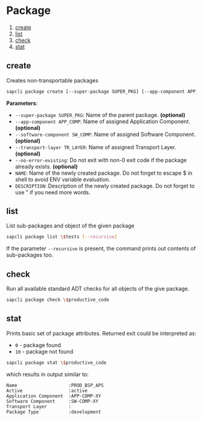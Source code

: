 # Package

1. [create](#create)
2. [list](#list)
3. [check](#check)
4. [stat](#stat)

## create

Creates non-transportable packages

```bash
sapcli package create [--super-package SUPER_PKG] [--app-component APP_COMP] [--software-component SW_COMP] [--transport-layer TR_LAYER] [--no-error-existing] NAME DESCRIPTION
```

**Parameters**:
- `--super-package SUPER_PKG`: Name of the parent package. **(optional)**
- `--app-component APP_COMP`: Name of assigned Application Component. **(optional)**
- `--software-component SW_COMP`: Name of assigned Software Component. **(optional)**
- `--transport-layer TR_LAYER`: Name of assigned Transport Layer. **(optional)**
- `--no-error-existing`: Do not exit with non-0 exit code if the package already exists. **(optional)**
- `NAME`: Name of the newly created package. Do not forget to escape $ in shell to avoid ENV variable evaluation.
- `DESCRIPTION`: Description of the newly created package. Do not forget to use " if you need more words.

## list

List sub-packages and object of the given package

```bash
sapcli package list \$tests [--recursive]
```

If the parameter `--recursive` is present, the command prints out contents of
sub-packages too.

## check

Run all available standard ADT checks for all objects of the give package.

```bash
sapcli package check \$productive_code
```

## stat

Prints basic set of package attributes. Returned exit could be interpreted as:
* `0` - package found
* `10` - package not found

```bash
sapcli package stat \$productive_code
```

which results in output similar to:
```
Name                   :PROD_BSP_APS
Active                 :active
Application Component  :APP-COMP-XY
Software Component     :SW-COMP-XY
Transport Layer        :
Package Type           :development
```
